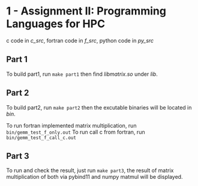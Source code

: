 # 1 - Assignment II: Programming Languages for HPC

c code in *c_src*, fortran code in *f_src*, python code in *py_src*

## Part 1
To build part1, run `make part1` then find *libmatrix.so* under *lib*.

## Part 2
To build part2, run `make part2` then the excutable binaries will be located in *bin*.

To run fortran implemented matrix multiplication, run `bin/gemm_test_f_only.out`
To run call c from fortran, run `bin/gemm_test_f_call_c.out`

## Part 3
To run and check the result, just run `make part3`, the result of matrix multiplication of both via pybind11 and numpy matmul will be displayed.
